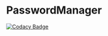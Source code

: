 # PasswordManager
[![Codacy Badge](https://api.codacy.com/project/badge/Grade/b4daefb42ce742709eeb0092e5c5406a)](https://app.codacy.com/app/crowded-geek/PasswordManager?utm_source=github.com&utm_medium=referral&utm_content=crowded-geek/PasswordManager&utm_campaign=Badge_Grade_Dashboard)